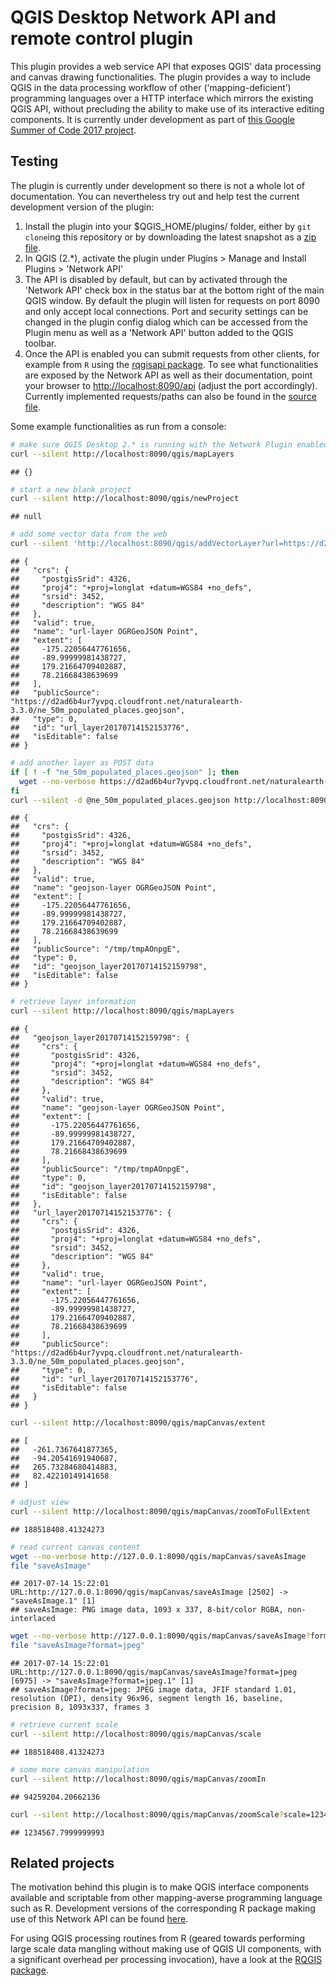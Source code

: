 QGIS Desktop Network API and remote control plugin
==================================================

This plugin provides a web service API that exposes QGIS' data processing and canvas drawing functionalities. The plugin provides a way to include QGIS in the data processing workflow of other (‘mapping-deficient’) programming languages over a HTTP interface which mirrors the existing QGIS API, without precluding the ability to make use of its interactive editing components. It is currently under development as part of [this Google Summer of Code 2017 project](https://summerofcode.withgoogle.com/projects/#5197021490184192).

Testing
-------

The plugin is currently under development so there is not a whole lot of documentation. You can nevertheless try out and help test the current development version of the plugin:

1.  Install the plugin into your $QGIS\_HOME/plugins/ folder, either by `git clone`ing this repository or by downloading the latest snapshot as a [zip file](https://gitlab.com/qgisapi/networkapi/repository/archive.zip?ref=master).
2.  In QGIS (2.\*), activate the plugin under Plugins &gt; Manage and Install Plugins &gt; 'Network API'
3.  The API is disabled by default, but can by activated through the 'Network API' check box in the status bar at the bottom right of the main QGIS window. By default the plugin will listen for requests on port 8090 and only accept local connections. Port and security settings can be changed in the plugin config dialog which can be accessed from the Plugin menu as well as a 'Network API' button added to the QGIS toolbar.
4.  Once the API is enabled you can submit requests from other clients, for example from `R` using the [rqgisapi package](https://gitlab.com/qgisapi/rqgisapi). To see what functionalities are exposed by the Network API as well as their documentation, point your browser to <http://localhost:8090/api> (adjust the port accordingly). Currently implemented requests/paths can also be found in the [source file](https://gitlab.com/qgisapi/networkapi/blob/master/functions.py).

Some example functionalities as run from a console:

``` bash
# make sure QGIS Desktop 2.* is running with the Network Plugin enabled, then:
curl --silent http://localhost:8090/qgis/mapLayers
```

    ## {}

``` bash
# start a new blank project
curl --silent http://localhost:8090/qgis/newProject
```

    ## null

``` bash
# add some vector data from the web
curl --silent 'http://localhost:8090/qgis/addVectorLayer?url=https://d2ad6b4ur7yvpq.cloudfront.net/naturalearth-3.3.0/ne_50m_populated_places.geojson&name=url-layer'
```

    ## {
    ##   "crs": {
    ##     "postgisSrid": 4326, 
    ##     "proj4": "+proj=longlat +datum=WGS84 +no_defs", 
    ##     "srsid": 3452, 
    ##     "description": "WGS 84"
    ##   }, 
    ##   "valid": true, 
    ##   "name": "url-layer OGRGeoJSON Point", 
    ##   "extent": [
    ##     -175.22056447761656, 
    ##     -89.99999981438727, 
    ##     179.21664709402887, 
    ##     78.21668438639699
    ##   ], 
    ##   "publicSource": "https://d2ad6b4ur7yvpq.cloudfront.net/naturalearth-3.3.0/ne_50m_populated_places.geojson", 
    ##   "type": 0, 
    ##   "id": "url_layer20170714152153776", 
    ##   "isEditable": false
    ## }

``` bash
# add another layer as POST data
if [ ! -f "ne_50m_populated_places.geojson" ]; then
  wget --no-verbose https://d2ad6b4ur7yvpq.cloudfront.net/naturalearth-3.3.0/ne_50m_populated_places.geojson
fi
curl --silent -d @ne_50m_populated_places.geojson http://localhost:8090/qgis/addVectorLayer?name=geojson-layer
```

    ## {
    ##   "crs": {
    ##     "postgisSrid": 4326, 
    ##     "proj4": "+proj=longlat +datum=WGS84 +no_defs", 
    ##     "srsid": 3452, 
    ##     "description": "WGS 84"
    ##   }, 
    ##   "valid": true, 
    ##   "name": "geojson-layer OGRGeoJSON Point", 
    ##   "extent": [
    ##     -175.22056447761656, 
    ##     -89.99999981438727, 
    ##     179.21664709402887, 
    ##     78.21668438639699
    ##   ], 
    ##   "publicSource": "/tmp/tmpAOnpgE", 
    ##   "type": 0, 
    ##   "id": "geojson_layer20170714152159798", 
    ##   "isEditable": false
    ## }

``` bash
# retrieve layer information
curl --silent http://localhost:8090/qgis/mapLayers
```

    ## {
    ##   "geojson_layer20170714152159798": {
    ##     "crs": {
    ##       "postgisSrid": 4326, 
    ##       "proj4": "+proj=longlat +datum=WGS84 +no_defs", 
    ##       "srsid": 3452, 
    ##       "description": "WGS 84"
    ##     }, 
    ##     "valid": true, 
    ##     "name": "geojson-layer OGRGeoJSON Point", 
    ##     "extent": [
    ##       -175.22056447761656, 
    ##       -89.99999981438727, 
    ##       179.21664709402887, 
    ##       78.21668438639699
    ##     ], 
    ##     "publicSource": "/tmp/tmpAOnpgE", 
    ##     "type": 0, 
    ##     "id": "geojson_layer20170714152159798", 
    ##     "isEditable": false
    ##   }, 
    ##   "url_layer20170714152153776": {
    ##     "crs": {
    ##       "postgisSrid": 4326, 
    ##       "proj4": "+proj=longlat +datum=WGS84 +no_defs", 
    ##       "srsid": 3452, 
    ##       "description": "WGS 84"
    ##     }, 
    ##     "valid": true, 
    ##     "name": "url-layer OGRGeoJSON Point", 
    ##     "extent": [
    ##       -175.22056447761656, 
    ##       -89.99999981438727, 
    ##       179.21664709402887, 
    ##       78.21668438639699
    ##     ], 
    ##     "publicSource": "https://d2ad6b4ur7yvpq.cloudfront.net/naturalearth-3.3.0/ne_50m_populated_places.geojson", 
    ##     "type": 0, 
    ##     "id": "url_layer20170714152153776", 
    ##     "isEditable": false
    ##   }
    ## }

``` bash
curl --silent http://localhost:8090/qgis/mapCanvas/extent
```

    ## [
    ##   -261.7367641877365, 
    ##   -94.20541691940687, 
    ##   265.73284680414883, 
    ##   82.42210149141658
    ## ]

``` bash
# adjust view
curl --silent http://localhost:8090/qgis/mapCanvas/zoomToFullExtent
```

    ## 188518408.41324273

``` bash
# read current canvas content
wget --no-verbose http://127.0.0.1:8090/qgis/mapCanvas/saveAsImage
file "saveAsImage"
```

    ## 2017-07-14 15:22:01 URL:http://127.0.0.1:8090/qgis/mapCanvas/saveAsImage [2502] -> "saveAsImage.1" [1]
    ## saveAsImage: PNG image data, 1093 x 337, 8-bit/color RGBA, non-interlaced

``` bash
wget --no-verbose http://127.0.0.1:8090/qgis/mapCanvas/saveAsImage?format=jpeg
file "saveAsImage?format=jpeg"
```

    ## 2017-07-14 15:22:01 URL:http://127.0.0.1:8090/qgis/mapCanvas/saveAsImage?format=jpeg [6975] -> "saveAsImage?format=jpeg.1" [1]
    ## saveAsImage?format=jpeg: JPEG image data, JFIF standard 1.01, resolution (DPI), density 96x96, segment length 16, baseline, precision 8, 1093x337, frames 3

``` bash
# retrieve current scale
curl --silent http://localhost:8090/qgis/mapCanvas/scale
```

    ## 188518408.41324273

``` bash
# some more canvas manipulation
curl --silent http://localhost:8090/qgis/mapCanvas/zoomIn
```

    ## 94259204.20662136

``` bash
curl --silent http://localhost:8090/qgis/mapCanvas/zoomScale?scale=1234567.8
```

    ## 1234567.7999999993

Related projects
----------------

The motivation behind this plugin is to make QGIS interface components available and scriptable from other mapping-averse programming language such as R. Development versions of the corresponding R package making use of this Network API can be found [here](https://gitlab.com/qgisapi/rqgisapi).

For using QGIS processing routines from R (geared towards performing large scale data mangling without making use of QGIS UI components, with a significant overhead per processing invocation), have a look at the [RQGIS package](https://github.com/jannes-m/RQGIS).
